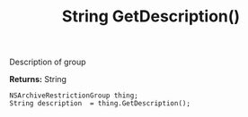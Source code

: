﻿---
uid: crmscript_ref_NSArchiveRestrictionGroup_GetDescription
title: String GetDescription()
intellisense: NSArchiveRestrictionGroup.GetDescription
keywords: NSArchiveRestrictionGroup, GetDescription
so.topic: reference
---

Description of group

**Returns:** String


```crmscript
NSArchiveRestrictionGroup thing;
String description  = thing.GetDescription();
```


